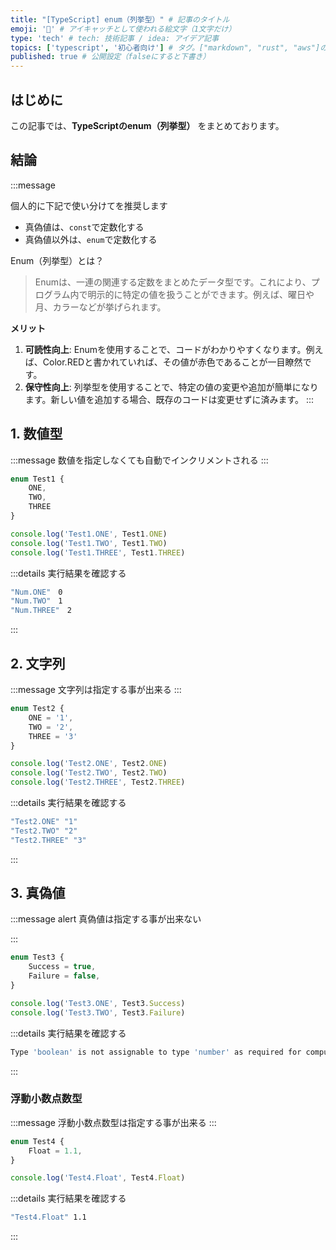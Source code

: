 ```yaml
---
title: "[TypeScript] enum（列挙型）" # 記事のタイトル
emoji: '🧏' # アイキャッチとして使われる絵文字（1文字だけ）
type: 'tech' # tech: 技術記事 / idea: アイデア記事
topics: ['typescript', '初心者向け'] # タグ。["markdown", "rust", "aws"]のように指定する
published: true # 公開設定（falseにすると下書き）
---
```


## はじめに
この記事では、**TypeScriptのenum（列挙型）** をまとめております。


## 結論
:::message

個人的に下記で使い分けてを推奨します
- 真偽値は、`const`で定数化する
- 真偽値以外は、`enum`で定数化する

Enum（列挙型）とは？
> Enumは、一連の関連する定数をまとめたデータ型です。これにより、プログラム内で明示的に特定の値を扱うことができます。例えば、曜日や月、カラーなどが挙げられます。

**メリット**
1. **可読性向上**: Enumを使用することで、コードがわかりやすくなります。例えば、Color.REDと書かれていれば、その値が赤色であることが一目瞭然です。
2. **保守性向上**: 列挙型を使用することで、特定の値の変更や追加が簡単になります。新しい値を追加する場合、既存のコードは変更せずに済みます。
:::

## 1. 数値型
:::message
数値を指定しなくても自動でインクリメントされる
:::

```ts
enum Test1 {
    ONE,
    TWO,
    THREE
}

console.log('Test1.ONE', Test1.ONE)
console.log('Test1.TWO', Test1.TWO)
console.log('Test1.THREE', Test1.THREE)
```
:::details 実行結果を確認する
```bash
"Num.ONE"　0
"Num.TWO"　1
"Num.THREE"　2
```
:::

## 2. 文字列
:::message
文字列は指定する事が出来る
:::
```typescript
enum Test2 {
    ONE = '1',
    TWO = '2',
    THREE = '3'
}

console.log('Test2.ONE', Test2.ONE)
console.log('Test2.TWO', Test2.TWO)
console.log('Test2.THREE', Test2.THREE)
```

:::details 実行結果を確認する
```bash
"Test2.ONE" "1"
"Test2.TWO" "2"
"Test2.THREE" "3"
```
:::


## 3. 真偽値
:::message alert
真偽値は指定する事が出来ない


:::
```typescript
enum Test3 {
    Success = true,
    Failure = false,
}

console.log('Test3.ONE', Test3.Success)
console.log('Test3.TWO', Test3.Failure)
```

:::details 実行結果を確認する
```bash
Type 'boolean' is not assignable to type 'number' as required for computed enum member values.
```
:::


### 浮動小数点数型
:::message
浮動小数点数型は指定する事が出来る
:::
```typescript
enum Test4 {
    Float = 1.1,
}

console.log('Test4.Float', Test4.Float)
```

:::details 実行結果を確認する
```bash
"Test4.Float" 1.1
```
:::

